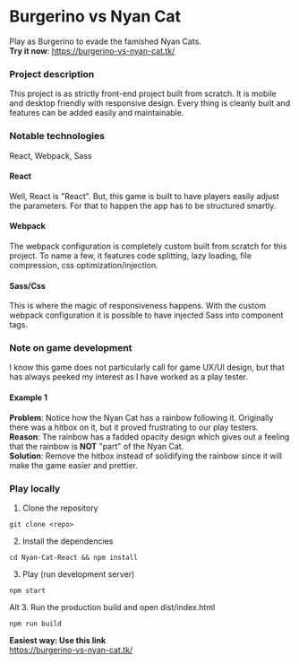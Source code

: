 # Burgerino vs Nyan Cat #
Play as Burgerino to evade the famished Nyan Cats.\
**Try it now**: https://burgerino-vs-nyan-cat.tk/


### Project description ###
This project is as strictly front-end project built from scratch. It is mobile and desktop friendly with responsive design. Every thing is cleanly built and features can be added easily and maintainable.


### Notable technologies ###
React, Webpack, Sass

#### React ####
Well, React is "React". But, this game is built to have players easily adjust the parameters. For that to happen the app has to be structured smartly.

#### Webpack ####
The webpack configuration is completely custom built from scratch for this project. To name a few, it features code splitting, lazy loading, file compression, css optimization/injection.

#### Sass/Css ####
This is where the magic of responsiveness happens. With the custom webpack configuration it is possible to have injected Sass into component tags.

### Note on game development ###
I know this game does not particularly call for game UX/UI design, but that has always peeked my interest as I have worked as a play tester.

#### Example 1 ####
**Problem**: Notice how the Nyan Cat has a rainbow following it. Originally there was a hitbox on it, but it proved frustrating to our play testers.\
**Reason**: The rainbow has a fadded opacity design which gives out a feeling that the rainbow is **NOT** "part" of the Nyan Cat.\
**Solution**: Remove the hitbox instead of solidifying the rainbow since it will make the game easier and prettier.

### Play locally ###

1. Clone the repository
```
git clone <repo>
```

2. Install the dependencies
```
cd Nyan-Cat-React && npm install
```

3. Play (run development server)
```
npm start
```

Alt 3. Run the production build and open dist/index.html
```
npm run build
```

**Easiest way: Use this link**\
https://burgerino-vs-nyan-cat.tk/
